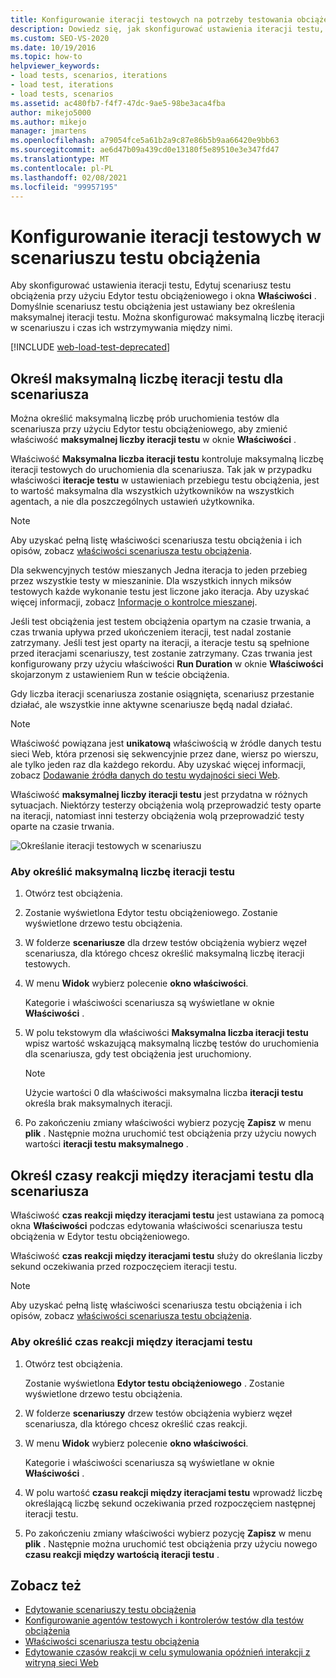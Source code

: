 ```yaml
---
title: Konfigurowanie iteracji testowych na potrzeby testowania obciążenia
description: Dowiedz się, jak skonfigurować ustawienia iteracji testu, aby skonfigurować maksymalną liczbę iteracji w scenariuszu i jak długo należy wstrzymywać między nimi.
ms.custom: SEO-VS-2020
ms.date: 10/19/2016
ms.topic: how-to
helpviewer_keywords:
- load tests, scenarios, iterations
- load test, iterations
- load tests, scenarios
ms.assetid: ac480fb7-f4f7-47dc-9ae5-98be3aca4fba
author: mikejo5000
ms.author: mikejo
manager: jmartens
ms.openlocfilehash: a79054fce5a61b2a9c87e86b5b9aa66420e9bb63
ms.sourcegitcommit: ae6d47b09a439cd0e13180f5e89510e3e347fd47
ms.translationtype: MT
ms.contentlocale: pl-PL
ms.lasthandoff: 02/08/2021
ms.locfileid: "99957195"
---
```

# <a name="configure-test-iterations-in-a-load-test-scenario"></a>Konfigurowanie iteracji testowych w scenariuszu testu obciążenia

Aby skonfigurować ustawienia iteracji testu, Edytuj scenariusz testu obciążenia przy użyciu Edytor testu obciążeniowego i okna **Właściwości** . Domyślnie scenariusz testu obciążenia jest ustawiany bez określenia maksymalnej iteracji testu. Można skonfigurować maksymalną liczbę iteracji w scenariuszu i czas ich wstrzymywania między nimi.

[!INCLUDE [web-load-test-deprecated](includes/web-load-test-deprecated.md)]

## <a name="specify-the-maximum-test-iterations-for-a-scenario"></a>Określ maksymalną liczbę iteracji testu dla scenariusza

Można określić maksymalną liczbę prób uruchomienia testów dla scenariusza przy użyciu Edytor testu obciążeniowego, aby zmienić właściwość **maksymalnej liczby iteracji testu** w oknie **Właściwości** .

Właściwość **Maksymalna liczba iteracji testu** kontroluje maksymalną liczbę iteracji testowych do uruchomienia dla scenariusza. Tak jak w przypadku właściwości **iteracje testu** w ustawieniach przebiegu testu obciążenia, jest to wartość maksymalna dla wszystkich użytkowników na wszystkich agentach, a nie dla poszczególnych ustawień użytkownika.

> [!NOTE]
> Aby uzyskać pełną listę właściwości scenariusza testu obciążenia i ich opisów, zobacz [właściwości scenariusza testu obciążenia](../test/load-test-scenario-properties.md).

Dla sekwencyjnych testów mieszanych Jedna iteracja to jeden przebieg przez wszystkie testy w mieszaninie. Dla wszystkich innych miksów testowych każde wykonanie testu jest liczone jako iteracja. Aby uzyskać więcej informacji, zobacz [Informacje o kontrolce mieszanej](../test/edit-the-test-mix-to-specify-which-web-browsers-types-in-a-load-test-scenario.md).

Jeśli test obciążenia jest testem obciążenia opartym na czasie trwania, a czas trwania upływa przed ukończeniem iteracji, test nadal zostanie zatrzymany. Jeśli test jest oparty na iteracji, a iteracje testu są spełnione przed iteracjami scenariuszy, test zostanie zatrzymany. Czas trwania jest konfigurowany przy użyciu właściwości **Run Duration** w oknie **Właściwości** skojarzonym z ustawieniem Run w teście obciążenia.

Gdy liczba iteracji scenariusza zostanie osiągnięta, scenariusz przestanie działać, ale wszystkie inne aktywne scenariusze będą nadal działać.

> [!NOTE]
> Właściwość powiązana jest **unikatową** właściwością w źródle danych testu sieci Web, która przenosi się sekwencyjnie przez dane, wiersz po wierszu, ale tylko jeden raz dla każdego rekordu. Aby uzyskać więcej informacji, zobacz [Dodawanie źródła danych do testu wydajności sieci Web](../test/add-a-data-source-to-a-web-performance-test.md).

Właściwość **maksymalnej liczby iteracji testu** jest przydatna w różnych sytuacjach. Niektórzy testerzy obciążenia wolą przeprowadzić testy oparte na iteracji, natomiast inni testerzy obciążenia wolą przeprowadzić testy oparte na czasie trwania.

![Określanie iteracji testowych w scenariuszu](../test/media/loadtest_prop.png)

### <a name="to-specify-the-maximum-test-iterations"></a>Aby określić maksymalną liczbę iteracji testu

1. Otwórz test obciążenia.

2. Zostanie wyświetlona Edytor testu obciążeniowego. Zostanie wyświetlone drzewo testu obciążenia.

3. W folderze **scenariusze** dla drzew testów obciążenia wybierz węzeł scenariusza, dla którego chcesz określić maksymalną liczbę iteracji testowych.

4. W menu **Widok** wybierz polecenie **okno właściwości**.

     Kategorie i właściwości scenariusza są wyświetlane w oknie **Właściwości** .

5. W polu tekstowym dla właściwości **Maksymalna liczba iteracji testu** wpisz wartość wskazującą maksymalną liczbę testów do uruchomienia dla scenariusza, gdy test obciążenia jest uruchomiony.

    > [!NOTE]
    > Użycie wartości 0 dla właściwości maksymalna liczba **iteracji testu** określa brak maksymalnych iteracji.

6. Po zakończeniu zmiany właściwości wybierz pozycję **Zapisz** w menu **plik** . Następnie można uruchomić test obciążenia przy użyciu nowych wartości **iteracji testu maksymalnego** .

## <a name="specify-think-times-between-test-iterations-for-a-scenario"></a>Określ czasy reakcji między iteracjami testu dla scenariusza

Właściwość **czas reakcji między iteracjami testu** jest ustawiana za pomocą okna **Właściwości** podczas edytowania właściwości scenariusza testu obciążenia w Edytor testu obciążeniowego.

Właściwość **czas reakcji między iteracjami testu** służy do określania liczby sekund oczekiwania przed rozpoczęciem iteracji testu.

> [!NOTE]
> Aby uzyskać pełną listę właściwości scenariusza testu obciążenia i ich opisów, zobacz [właściwości scenariusza testu obciążenia](../test/load-test-scenario-properties.md).

### <a name="to-specify-the-think-time-between-test-iterations"></a>Aby określić czas reakcji między iteracjami testu

1. Otwórz test obciążenia.

     Zostanie wyświetlona **Edytor testu obciążeniowego** . Zostanie wyświetlone drzewo testu obciążenia.

2. W folderze **scenariuszy** drzew testów obciążenia wybierz węzeł scenariusza, dla którego chcesz określić czas reakcji.

3. W menu **Widok** wybierz polecenie **okno właściwości**.

     Kategorie i właściwości scenariusza są wyświetlane w oknie **Właściwości** .

4. W polu wartość **czasu reakcji między iteracjami testu** wprowadź liczbę określającą liczbę sekund oczekiwania przed rozpoczęciem następnej iteracji testu.

5. Po zakończeniu zmiany właściwości wybierz pozycję **Zapisz** w menu **plik** . Następnie można uruchomić test obciążenia przy użyciu nowego **czasu reakcji między wartością iteracji testu** .

## <a name="see-also"></a>Zobacz też

- [Edytowanie scenariuszy testu obciążenia](../test/edit-load-test-scenarios.md)
- [Konfigurowanie agentów testowych i kontrolerów testów dla testów obciążenia](../test/configure-test-agents-and-controllers-for-load-tests.md)
- [Właściwości scenariusza testu obciążenia](../test/load-test-scenario-properties.md)
- [Edytowanie czasów reakcji w celu symulowania opóźnień interakcji z witryną sieci Web](../test/edit-think-times-in-load-test-scenarios.md)
